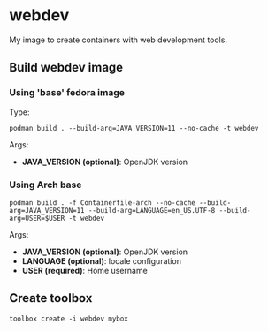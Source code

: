 # webdev

My image to create containers with web development tools. 

## Build webdev image

### Using 'base' fedora image

Type:
```
podman build . --build-arg=JAVA_VERSION=11 --no-cache -t webdev 
```

Args:
- **JAVA_VERSION (optional)**: OpenJDK version

### Using Arch base

```
podman build . -f Containerfile-arch --no-cache --build-arg=JAVA_VERSION=11 --build-arg=LANGUAGE=en_US.UTF-8 --build-arg=USER=$USER -t webdev
```

Args:
- **JAVA_VERSION (optional)**: OpenJDK version
- **LANGUAGE (optional)**: locale configuration
- **USER (required)**: Home username 

## Create toolbox

```
toolbox create -i webdev mybox
```